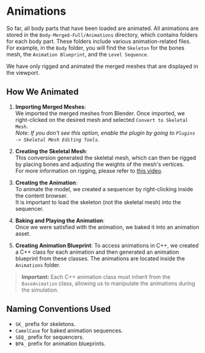 # Animations

So far, all body parts that have been loaded are animated. All animations are stored in the `Body-Merged-Full/Animations` directory, which contains folders for each body part. These folders include various animation-related files. For example, in the `Body` folder, you will find the `Skeleton` for the bones mesh, the `Animation Blueprint`, and the `Level Sequence`.

We have only rigged and animated the merged meshes that are displayed in the viewport.

## How We Animated

1. **Importing Merged Meshes**:  
   We imported the merged meshes from Blender. Once imported, we right-clicked on the desired mesh and selected `Convert to Skeletal Mesh`.  
   *Note: If you don't see this option, enable the plugin by going to `Plugins -> Skeletal Mesh Editing Tools`.*

2. **Creating the Skeletal Mesh**:  
   This conversion generated the skeletal mesh, which can then be rigged by placing bones and adjusting the weights of the mesh's vertices.  
   For more information on rigging, please refer to [this video](https://www.youtube.com/watch?v=kKKYeMVvNvg).

3. **Creating the Animation**:  
   To animate the model, we created a sequencer by right-clicking inside the content browser.  
   It is important to load the skeleton (not the skeletal mesh) into the sequencer.

4. **Baking and Playing the Animation**:  
   Once we were satisfied with the animation, we baked it into an animation asset. 

5. **Creating Animation Blueprint**:
   To access animations in C++, we created a C++ class for each animation and then generated an animation blueprint from these classes. The animations are located inside the `Animations` folder.

> **Important:** Each C++ animation class must inherit from the `BaseAnimation` class, allowing us to manipulate the animations during the simulation.

## Naming Conventions Used

- `SK_` prefix for skeletons.
- `CamelCase` for baked animation sequences.
- `SEQ_` prefix for sequencers.
- `BPA_` prefix for animation blueprints.
